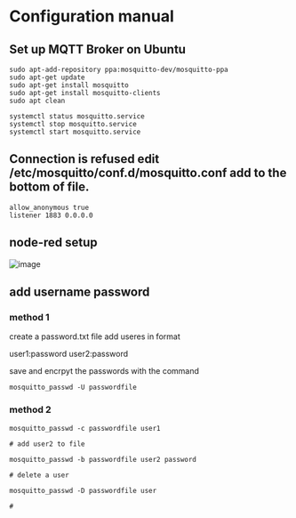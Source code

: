 # Configuration manual

## Set up MQTT Broker on Ubuntu
```code
sudo apt-add-repository ppa:mosquitto-dev/mosquitto-ppa
sudo apt-get update
sudo apt-get install mosquitto
sudo apt-get install mosquitto-clients
sudo apt clean

systemctl status mosquitto.service
systemctl stop mosquitto.service
systemctl start mosquitto.service

```

## Connection is refused edit /etc/mosquitto/conf.d/mosquitto.conf add to the bottom of file.

```
allow_anonymous true
listener 1883 0.0.0.0

```
## node-red setup
![image](https://user-images.githubusercontent.com/9034375/167426186-51403794-e509-4488-bf08-ed59074661d7.png)


## add username password
### method 1
create a password.txt file
add useres in format

user1:password
user2:password

save and encrpyt the passwords with the command

```
mosquitto_passwd -U passwordfile

```

### method 2

```
mosquitto_passwd -c passwordfile user1

# add user2 to file

mosquitto_passwd -b passwordfile user2 password

# delete a user

mosquitto_passwd -D passwordfile user

# 

```
